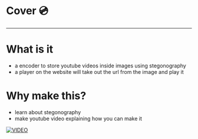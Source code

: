 # Cover 💿
---

# What is it 
- a encoder to store youtube videos inside images using stegonography
- a player on the website will take out the url from the image and play it

# Why make this?

- learn about stegonography
- make youtube video explaining how you can make it


[![VIDEO](https://img.youtube.com/vi/hBixGO6Kxtk/0.jpg)](https://www.youtube.com/watch?v=hBixGO6Kxtk)
